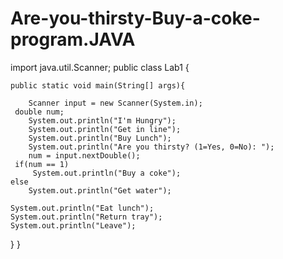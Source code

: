 # Are-you-thirsty-Buy-a-coke-program.JAVA

import java.util.Scanner;
public class Lab1 { 

    public static void main(String[] args){

        Scanner input = new Scanner(System.in);
     double num;
        System.out.println("I'm Hungry");
        System.out.println("Get in line");
        System.out.println("Buy Lunch");
        System.out.println("Are you thirsty? (1=Yes, 0=No): ");
        num = input.nextDouble();
     if(num == 1)
         System.out.println("Buy a coke");
    else
        System.out.println("Get water");
        
    System.out.println("Eat lunch");
    System.out.println("Return tray");
    System.out.println("Leave");
}
}
